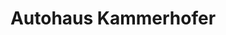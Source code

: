 ---
title: "Autohaus Kammerhofer"
url: /st-bernhard-frauenhofen/autohaus-kammerhofer/
shop: Autohaus
---